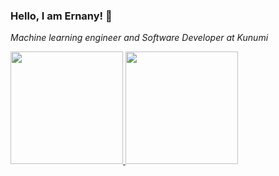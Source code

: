 ### Hello, I am Ernany! 👋

*Machine learning engineer and Software Developer at Kunumi*

<div>
<a href="https://github.com/SchmitzErnany">
<img height="180em" src="https://github-readme-stats.vercel.app/api/top-langs/?username=SchmitzErnany&layout=compact&langs_count=7&theme=dracula"/>
<img height="180em" src="https://github-readme-stats.vercel.app/api?username=SchmitzErnany&show_icons=true&theme=dracula&include_all_commits=true&count_private=true"/>
</div>

<!--
**SchmitzErnany/SchmitzErnany** is a ✨ _special_ ✨ repository because its `README.md` (this file) appears on your GitHub profile.

Here are some ideas to get you started:

- 🔭 I’m currently working on ...
- 🌱 I’m currently learning ...
- 👯 I’m looking to collaborate on ...
- 🤔 I’m looking for help with ...
- 💬 Ask me about ...
- 📫 How to reach me: ...d
- 😄 Pronouns: ...
- ⚡ Fun fact: ...
-->
